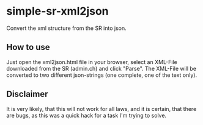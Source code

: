 # simple-sr-xml2json
Convert the xml structure from the SR into json. 

## How to use
Just open the xml2json.html file in your browser, select an XML-File downloaded from the SR (admin.ch) and click "Parse". 
The XML-File will be converted to two different json-strings (one complete, one of the text only). 

## Disclaimer
It is very likely, that this will not work for all laws, and it is certain, that there are bugs, as this was a quick hack for a task I'm trying to solve. 
